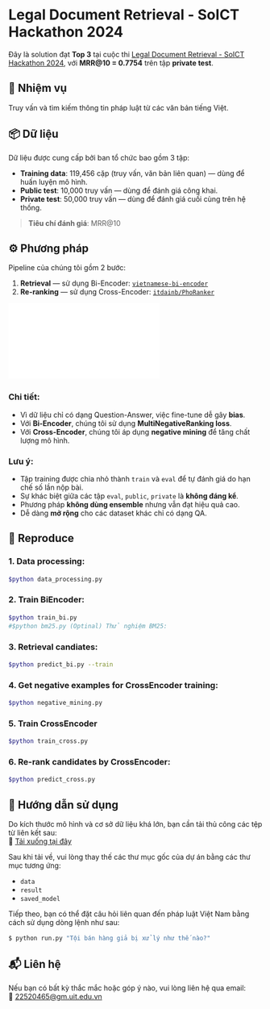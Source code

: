 # Legal Document Retrieval - SoICT Hackathon 2024

Đây là solution đạt **Top 3** tại cuộc thi [Legal Document Retrieval - SoICT Hackathon 2024](https://aihub.ml/competitions/715#results), với **MRR@10 = 0.7754** trên tập **private test**.

## 🧾 Nhiệm vụ

Truy vấn và tìm kiếm thông tin pháp luật từ các văn bản tiếng Việt.

## 📦 Dữ liệu

Dữ liệu được cung cấp bởi ban tổ chức bao gồm 3 tập:

- **Training data**: 119,456 cặp (truy vấn, văn bản liên quan) — dùng để huấn luyện mô hình.
- **Public test**: 10,000 truy vấn — dùng để đánh giá công khai.
- **Private test**: 50,000 truy vấn — dùng để đánh giá cuối cùng trên hệ thống.

> **Tiêu chí đánh giá**: MRR@10

## ⚙️ Phương pháp

Pipeline của chúng tôi gồm 2 bước:

1. **Retrieval** — sử dụng Bi-Encoder: [`vietnamese-bi-encoder`](https://huggingface.co/models)
2. **Re-ranking** — sử dụng Cross-Encoder: [`itdainb/PhoRanker`](https://huggingface.co/itdainb/PhoRanker)

![Pipeline](docs/workflow.drawio.pdf)

### Chi tiết:

- Vì dữ liệu chỉ có dạng Question-Answer, việc fine-tune dễ gây **bias**.
- Với **Bi-Encoder**, chúng tôi sử dụng **MultiNegativeRanking loss**.
- Với **Cross-Encoder**, chúng tôi áp dụng **negative mining** để tăng chất lượng mô hình.

### Lưu ý:

- Tập training được chia nhỏ thành `train` và `eval` để tự đánh giá do hạn chế số lần nộp bài.
- Sự khác biệt giữa các tập `eval`, `public`, `private` là **không đáng kể**.
- Phương pháp **không dùng ensemble** nhưng vẫn đạt hiệu quả cao.
- Dễ dàng **mở rộng** cho các dataset khác chỉ có dạng QA.

## 🚀 Reproduce

### 1. Data processing:

```bash
$python data_processing.py 
``` 

### 2. Train BiEncoder: 
```bash
$python train_bi.py
#$python bm25.py (Optinal) Thử nghiệm BM25:
``` 
### 3. Retrieval candiates: 

```bash
$python predict_bi.py --train
```
### 4. Get negative examples for CrossEncoder training: 

```bash
$python negative_mining.py 
``` 

### 5. Train CrossEncoder

```bash
$python train_cross.py
``` 

### 6. Re-rank candidates by CrossEncoder: 

```bash
$python predict_cross.py 
``` 
## 🚀 Hướng dẫn sử dụng

Do kích thước mô hình và cơ sở dữ liệu khá lớn, bạn cần tải thủ công các tệp từ liên kết sau:  
🔗 [Tải xuống tại đây](https://drive.google.com/drive/folders/1pWYtYJBIAoI6O_LrThFVANYQQs8a7W7O?usp=sharing)

Sau khi tải về, vui lòng thay thế các thư mục gốc của dự án bằng các thư mục tương ứng:  
- `data`  
- `result`  
- `saved_model`

Tiếp theo, bạn có thể đặt câu hỏi liên quan đến pháp luật Việt Nam bằng cách sử dụng dòng lệnh như sau:

```bash
$ python run.py "Tội bán hàng giả bị xử lý như thế nào?"
``` 
## 📬 Liên hệ

Nếu bạn có bất kỳ thắc mắc hoặc góp ý nào, vui lòng liên hệ qua email:  
📧 [22520465@gm.uit.edu.vn](mailto:22520465@gm.uit.edu.vn)
